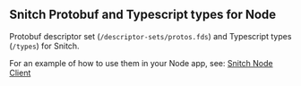 ## Snitch Protobuf and Typescript types for Node

Protobuf descriptor set (`/descriptor-sets/protos.fds`) and Typescript types (`/types`)
for Snitch.

For an example of how to use them in your Node app,
see: [Snitch Node Client](https://github.com/streamdal/snitch-node-client)